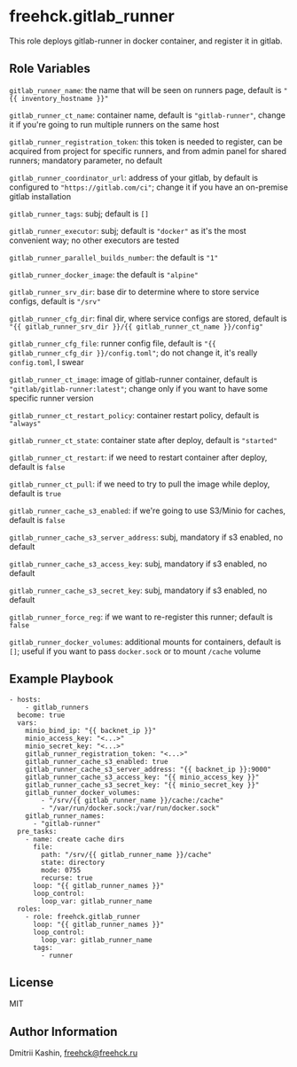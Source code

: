 freehck.gitlab_runner
=========

This role deploys gitlab-runner in docker container, and register it in gitlab.

Role Variables
--------------
`gitlab_runner_name`: the name that will be seen on runners page, default is `"{{ inventory_hostname }}"`

`gitlab_runner_ct_name`: container name, default is `"gitlab-runner"`, change it if you're going to run multiple runners on the same host

`gitlab_runner_registration_token`: this token is needed to register, can be acquired from project for specific runners, and from admin panel for shared runners; mandatory parameter, no default

`gitlab_runner_coordinator_url`: address of your gitlab, by default is configured to `"https://gitlab.com/ci"`; change it if you have an on-premise gitlab installation

`gitlab_runner_tags`: subj; default is `[]`

`gitlab_runner_executor`: subj; default is `"docker"` as it's the most convenient way; no other executors are tested

`gitlab_runner_parallel_builds_number`: the default is `"1"`

`gitlab_runner_docker_image`: the default is `"alpine"`

`gitlab_runner_srv_dir`: base dir to determine where to store service configs, default is `"/srv"`

`gitlab_runner_cfg_dir`: final dir, where service configs are stored, default is `"{{ gitlab_runner_srv_dir }}/{{ gitlab_runner_ct_name }}/config"`

`gitlab_runner_cfg_file`: runner config file, default is `"{{ gitlab_runner_cfg_dir }}/config.toml"`; do not change it, it's really `config.toml`, I swear

`gitlab_runner_ct_image`: image of gitlab-runner container, default is `"gitlab/gitlab-runner:latest"`; change only if you want to have some specific runner version

`gitlab_runner_ct_restart_policy`: container restart policy, default is `"always"`

`gitlab_runner_ct_state`: container state after deploy, default is `"started"`

`gitlab_runner_ct_restart`: if we need to restart container after deploy, default is `false`

`gitlab_runner_ct_pull`: if we need to try to pull the image while deploy, default is `true`

`gitlab_runner_cache_s3_enabled`: if we're going to use S3/Minio for caches, default is `false`

`gitlab_runner_cache_s3_server_address`: subj, mandatory if s3 enabled, no default

`gitlab_runner_cache_s3_access_key`: subj, mandatory if s3 enabled, no default

`gitlab_runner_cache_s3_secret_key`: subj, mandatory if s3 enabled, no default

`gitlab_runner_force_reg`: if we want to re-register this runner; default is `false`

`gitlab_runner_docker_volumes`: additional mounts for containers, default is `[]`; useful if you want to pass `docker.sock` or to mount `/cache` volume

Example Playbook
----------------

    - hosts:
        - gitlab_runners
      become: true
      vars:
        minio_bind_ip: "{{ backnet_ip }}"
        minio_access_key: "<...>"
        minio_secret_key: "<...>"
        gitlab_runner_registration_token: "<...>"
        gitlab_runner_cache_s3_enabled: true
        gitlab_runner_cache_s3_server_address: "{{ backnet_ip }}:9000"
        gitlab_runner_cache_s3_access_key: "{{ minio_access_key }}"
        gitlab_runner_cache_s3_secret_key: "{{ minio_secret_key }}"
        gitlab_runner_docker_volumes:
            - "/srv/{{ gitlab_runner_name }}/cache:/cache"
            - "/var/run/docker.sock:/var/run/docker.sock"
        gitlab_runner_names:
          - "gitlab-runner"
      pre_tasks:
        - name: create cache dirs
          file:
            path: "/srv/{{ gitlab_runner_name }}/cache"
            state: directory
            mode: 0755
            recurse: true
          loop: "{{ gitlab_runner_names }}"
          loop_control:
            loop_var: gitlab_runner_name
      roles:
        - role: freehck.gitlab_runner
          loop: "{{ gitlab_runner_names }}"
          loop_control:
            loop_var: gitlab_runner_name
          tags:
            - runner


License
-------
MIT

Author Information
------------------
Dmitrii Kashin, <freehck@freehck.ru>

